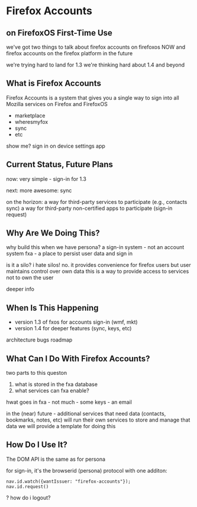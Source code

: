 # Firefox Accounts
## on FirefoxOS First-Time Use

we've got two things to talk about
firefox accounts on firefoxos NOW
and firefox accounts on the firefox platform in the future

we're trying hard to land for 1.3
we're thinking hard about 1.4 and beyond

## What is Firefox Accounts

Firefox Accounts is a system that gives you a single way to sign into all
Mozilla services on Firefox and FirefoxOS
- marketplace
- wheresmyfox
- sync
- etc

show me?
sign in on device
settings app

## Current Status, Future Plans

now:
very simple - sign-in for 1.3

next:
more awesome: sync

on the horizon:
a way for third-party services to participate (e.g., contacts sync)
a way for third-party non-certified apps to participate (sign-in request)

## Why Are We Doing This?

why build this when we have persona? a sign-in system - not an account system
fxa - a place to persist user data and sign in

is it a silo?  i hate silos!
no.  it provides convenience for firefox users
but user maintains control over own data
this is a way to provide access to services
not to own the user

deeper info

## When Is This Happening
 
- version 1.3 of fxos for accounts sign-in (wmf, mkt)
- version 1.4 for deeper features (sync, keys, etc)

architecture
bugs
roadmap

## What Can I Do With Firefox Accounts?

two parts to this queston
1. what is stored in the fxa database
2. what services can fxa enable?

hwat goes in fxa - not much 
    - some keys
    - an email

in the (near) future -
additional services that need data (contacts, bookmarks, notes, etc)
will run their own services to store and manage that data
we will provide a template for doing this

## How Do I Use It?

The DOM API is the same as for persona

for sign-in, it's the browserid (persona) protocol
with one additon:

    nav.id.watch({wantIssuer: "firefox-accounts"});
    nav.id.request()

? how do i logout?



